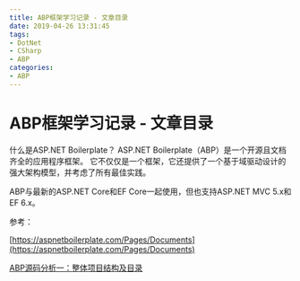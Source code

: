 ```yaml
---
title: ABP框架学习记录 - 文章目录
date: 2019-04-26 13:31:45
tags:
- DotNet
- CSharp
- ABP
categories: 
- ABP
---
```

# ABP框架学习记录 - 文章目录

什么是ASP.NET Boilerplate？
ASP.NET Boilerplate（ABP）是一个开源且文档齐全的应用程序框架。 它不仅仅是一个框架，它还提供了一个基于域驱动设计的强大架构模型，并考虑了所有最佳实践。

ABP与最新的ASP.NET Core和EF Core一起使用，但也支持ASP.NET MVC 5.x和EF 6.x。

参考：

[https://aspnetboilerplate.com/Pages/Documents](https://aspnetboilerplate.com/Pages/Documents)

[ABP源码分析一：整体项目结构及目录 ](http://www.cnblogs.com/1zhk/p/5268054.html)